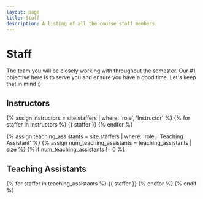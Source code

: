 ```yaml
---
layout: page
title: Staff
description: A listing of all the course staff members.
---
```


# Staff

The team you will be closely working with throughout the semester. Our #1 objective here is to serve you and ensure you have a good time. Let's keep that in mind :)

## Instructors

{% assign instructors = site.staffers | where: 'role', 'Instructor' %}
{% for staffer in instructors %}
{{ staffer }}
{% endfor %}

{% assign teaching_assistants = site.staffers | where: 'role', 'Teaching Assistant' %}
{% assign num_teaching_assistants = teaching_assistants | size %}
{% if num_teaching_assistants != 0 %}
## Teaching Assistants

{% for staffer in teaching_assistants %}
{{ staffer }}
{% endfor %}
{% endif %}
